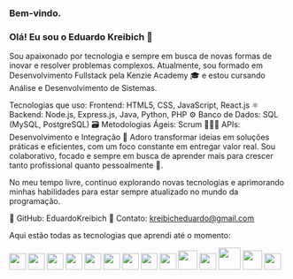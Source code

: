 ### Bem-vindo. 

### Olá! Eu sou o Eduardo Kreibich 👋

Sou apaixonado por tecnologia e sempre em busca de novas formas de inovar e resolver problemas complexos. Atualmente, sou formado em Desenvolvimento Fullstack pela Kenzie Academy 🎓 e estou cursando Análise e Desenvolvimento de Sistemas.

Tecnologias que uso:
Frontend: HTML5, CSS, JavaScript, React.js ⚛️
Backend: Node.js, Express.js, Java, Python, PHP ⚙️
Banco de Dados: SQL (MySQL, PostgreSQL) 🗃️
Metodologias Ágeis: Scrum 🏃‍♂️💨
APIs: Desenvolvimento e Integração 🔌
Adoro transformar ideias em soluções práticas e eficientes, com um foco constante em entregar valor real. Sou colaborativo, focado e sempre em busca de aprender mais para crescer tanto profissional quanto pessoalmente 🌱.

No meu tempo livre, continuo explorando novas tecnologias e aprimorando minhas habilidades para estar sempre atualizado no mundo da programação.

🔗 GitHub: EduardoKreibich
📧 Contato: kreibicheduardo@gmail.com


Aqui estão todas as tecnologias que aprendi até o momento:

<div>
  <img src="https://cdn.jsdelivr.net/gh/devicons/devicon/icons/html5/html5-original.svg" width="30" height="30">
  <img src="https://cdn.jsdelivr.net/gh/devicons/devicon/icons/css3/css3-original.svg" width="30" height="30">
  <img src="https://cdn.jsdelivr.net/gh/devicons/devicon/icons/javascript/javascript-original.svg" width="30" height="30">
  <img src="https://cdn.jsdelivr.net/gh/devicons/devicon/icons/react/react-original.svg" width="30" height="30">
  <img src="https://cdn.jsdelivr.net/gh/devicons/devicon/icons/typescript/typescript-original.svg" width="30" height="30"/>
  <img src="https://cdn.jsdelivr.net/gh/devicons/devicon/icons/nodejs/nodejs-original.svg" width="30" height="30">
  <img src="https://cdn.jsdelivr.net/gh/devicons/devicon/icons/postgresql/postgresql-original.svg" width="30" height="30">
  <img src="https://cdn.jsdelivr.net/gh/devicons/devicon/icons/express/express-original.svg" width="30" height="30">
  <img src="https://cdn.jsdelivr.net/gh/devicons/devicon@latest/icons/nestjs/nestjs-original.svg" width="30" height="30"/>
  <img src="https://cdn.jsdelivr.net/gh/devicons/devicon/icons/python/python-original.svg" width="35" height="35"/>
  <img src="https://cdn.jsdelivr.net/gh/devicons/devicon@latest/icons/django/django-plain.svg" width="30" height="30"/>
  <img src="https://cdn.jsdelivr.net/gh/devicons/devicon@latest/icons/docker/docker-original.svg" width="40" height="40"/>
  <img src="https://cdn.jsdelivr.net/gh/devicons/devicon@latest/icons/php/php-original.svg" width="35" height="35"/>
  <img src="https://cdn.jsdelivr.net/gh/devicons/devicon@latest/icons/laravel/laravel-original.svg" width="30" height="30"/>
 
          
          
          
          
          
          
  
</div>

